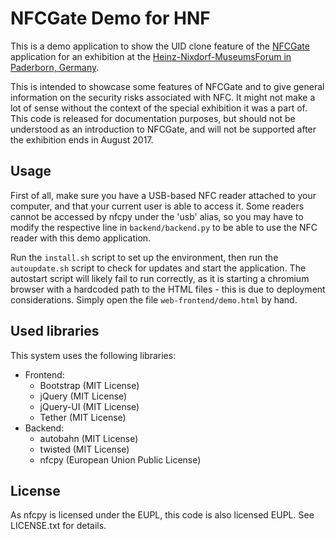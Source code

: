 NFCGate Demo for HNF
====================

This is a demo application to show the UID clone feature of the [NFCGate](http://nfc.wtf) application for an exhibition at the [Heinz-Nixdorf-MuseumsForum in Paderborn, Germany](http://www.hnf.de/en/home.html).

This is intended to showcase some features of NFCGate and to give general information on the security risks associated with NFC. It might not make a lot of sense without the context of the special exhibition it was a part of. This code is released for documentation purposes, but should not be understood as an introduction to NFCGate, and will not be supported after the exhibition ends in August 2017.

## Usage
First of all, make sure you have a USB-based NFC reader attached to your computer, and that your current user is able to access it. Some readers cannot be accessed by nfcpy under the 'usb' alias, so you may have to modify the respective line in `backend/backend.py` to be able to use the NFC reader with this demo application.

Run the `install.sh` script to set up the environment, then run the `autoupdate.sh` script to check for updates and start the application. The autostart script will likely fail to run correctly, as it is starting a chromium browser with a hardcoded path to the HTML files - this is due to deployment considerations. Simply open the file `web-frontend/demo.html` by hand.

## Used libraries
This system uses the following libraries:
- Frontend:
  - Bootstrap (MIT License)
  - jQuery (MIT License)
  - jQuery-UI (MIT License)
  - Tether (MIT License)
- Backend:
  - autobahn (MIT License)
  - twisted (MIT License)
  - nfcpy (European Union Public License)

## License
As nfcpy is licensed under the EUPL, this code is also licensed EUPL. See LICENSE.txt for details.
